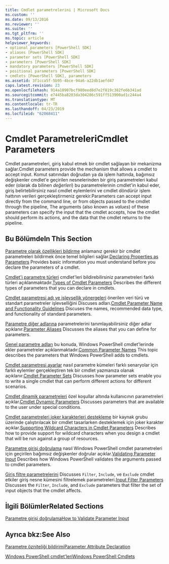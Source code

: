 ```yaml
---
title: Cmdlet parametrelerini | Microsoft Docs
ms.custom: ''
ms.date: 09/13/2016
ms.reviewer: ''
ms.suite: ''
ms.tgt_pltfrm: ''
ms.topic: article
helpviewer_keywords:
- optional parameters [PowerShell SDK]
- aliases [PowerShell SDK]
- parameter sets [PowerShell SDK]
- parameters [PowerShell SDK]
- mandatory parameters [PowerShell SDK]
- positional parameters [PowerShell SDK]
- cmdlets [PowerShell SDK], parameters
ms.assetid: 3f1cca5f-5b95-4bce-94a6-a22db1aefd47
caps.latest.revision: 23
ms.openlocfilehash: 914a10907bcf980eed8d7e2f819c382fe6b341ad
ms.sourcegitcommit: e7445ba8203da304286c591ff513900ad1c244a4
ms.translationtype: MT
ms.contentlocale: tr-TR
ms.lasthandoff: 04/23/2019
ms.locfileid: "62068411"
---
```

# <a name="cmdlet-parameters"></a><span data-ttu-id="b3381-102">Cmdlet Parametreleri</span><span class="sxs-lookup"><span data-stu-id="b3381-102">Cmdlet Parameters</span></span>

<span data-ttu-id="b3381-103">Cmdlet parametreleri, giriş kabul etmek bir cmdlet sağlayan bir mekanizma sağlar.</span><span class="sxs-lookup"><span data-stu-id="b3381-103">Cmdlet parameters provide the mechanism that allows a cmdlet to accept input.</span></span> <span data-ttu-id="b3381-104">Komut satırından doğrudan ya da işlem hattında, bağımsız değişkenler cmdlet'e geçirilen nesnelerinden bir giriş parametreleri kabul eder (olarak da bilinen *değerleri*) bu parametrelerinin cmdlet'in kabul eder, giriş belirtebilirsiniz nasıl cmdlet eylemlerini ve cmdlet döndürür işlem hattının verileri gerçekleştirmeniz gerekir.</span><span class="sxs-lookup"><span data-stu-id="b3381-104">Parameters can accept input directly from the command line, or from objects passed to the cmdlet through the pipeline, The arguments (also known as *values*) of these parameters can specify the input that the cmdlet accepts, how the cmdlet should perform its actions, and the data that the cmdlet returns to the pipeline.</span></span>

## <a name="in-this-section"></a><span data-ttu-id="b3381-105">Bu Bölümde</span><span class="sxs-lookup"><span data-stu-id="b3381-105">In This Section</span></span>

<span data-ttu-id="b3381-106">[Parametre olarak özellikleri bildirme](./declaring-properties-as-parameters.md) anlamanız gerekir bir cmdlet parametreleri bildirmek önce temel bilgileri sağlar.</span><span class="sxs-lookup"><span data-stu-id="b3381-106">[Declaring Properties as Parameters](./declaring-properties-as-parameters.md) Provides basic information you must understand before you declare the parameters of a cmdlet.</span></span>

<span data-ttu-id="b3381-107">[Cmdlet'i parametre türleri](./types-of-cmdlet-parameters.md) cmdlet'leri bildirebilirsiniz parametreleri farklı türleri açıklanmaktadır.</span><span class="sxs-lookup"><span data-stu-id="b3381-107">[Types of Cmdlet Parameters](./types-of-cmdlet-parameters.md) Describes the different types of parameters that you can declare in cmdlets.</span></span>

<span data-ttu-id="b3381-108">[Cmdlet parametresi adı ve işlevsellik yönergeleri](./standard-cmdlet-parameter-names-and-types.md) önerilen veri türü ve standart parametreler işlevselliğini Discuses adları.</span><span class="sxs-lookup"><span data-stu-id="b3381-108">[Cmdlet Parameter Name and Functionality Guidelines](./standard-cmdlet-parameter-names-and-types.md) Discuses the names, recommended data type, and functionality of standard parameters.</span></span>

<span data-ttu-id="b3381-109">[Parametre diğer adlarına](./parameter-aliases.md) parametrelerini tanımlayabilirsiniz diğer adlar açıklanır.</span><span class="sxs-lookup"><span data-stu-id="b3381-109">[Parameter Aliases](./parameter-aliases.md) Discusses the aliases that you can define for parameters.</span></span>

<span data-ttu-id="b3381-110">[Genel parametre adları](./common-parameter-names.md) bu konuda, Windows PowerShell cmdlet'lerinde ekler parametreler açıklanmaktadır.</span><span class="sxs-lookup"><span data-stu-id="b3381-110">[Common Parameter Names](./common-parameter-names.md) This topic describes the parameters that Windows PowerShell adds to cmdlets.</span></span>

<span data-ttu-id="b3381-111">[Cmdlet parametresi ayarlar](./cmdlet-parameter-sets.md) nasıl parametre kümeleri farklı senaryolar için farklı eylemler gerçekleştiren tek bir cmdlet yazmanıza olanak açıklanır.</span><span class="sxs-lookup"><span data-stu-id="b3381-111">[Cmdlet Parameter Sets](./cmdlet-parameter-sets.md) Discusses how parameter sets enable you to write a single cmdlet that can perform different actions for different scenarios.</span></span>

<span data-ttu-id="b3381-112">[Cmdlet dinamik parametreleri](./cmdlet-dynamic-parameters.md) özel koşullar altında kullanıcının parametreleri açıklar.</span><span class="sxs-lookup"><span data-stu-id="b3381-112">[Cmdlet Dynamic Parameters](./cmdlet-dynamic-parameters.md) Discusses parameters that are available to the user under special conditions.</span></span>

<span data-ttu-id="b3381-113">[Cmdlet parametreleri joker karakterleri destekleme](./supporting-wildcard-characters-in-cmdlet-parameters.md) bir kaynak grubu üzerinde çalıştırılacak bir cmdlet tasarlarken desteklemek için joker karakter açıklar.</span><span class="sxs-lookup"><span data-stu-id="b3381-113">[Supporting Wildcard Characters in Cmdlet Parameters](./supporting-wildcard-characters-in-cmdlet-parameters.md) Describes how to provide support for wildcard characters when you design a cmdlet that will be run against a group of resources.</span></span>

<span data-ttu-id="b3381-114">[Parametre girişi doğrulama](./validating-parameter-input.md) nasıl Windows PowerShell cmdlet parametreleri için geçirilen bağımsız değişkenler doğrular açıklar.</span><span class="sxs-lookup"><span data-stu-id="b3381-114">[Validating Parameter Input](./validating-parameter-input.md) Describes how Windows PowerShell validates the arguments passed to cmdlet parameters.</span></span>

<span data-ttu-id="b3381-115">[Giriş filtre parametrelerini](./input-filter-parameters.md) Discusses `Filter`, `Include`, ve `Exclude` cmdlet etkiler giriş nesne kümesini filtrelemek parametreleri.</span><span class="sxs-lookup"><span data-stu-id="b3381-115">[Input Filter Parameters](./input-filter-parameters.md) Discusses the `Filter`, `Include`, and `Exclude` parameters that filter the set of input objects that the cmdlet affects.</span></span>

## <a name="related-sections"></a><span data-ttu-id="b3381-116">İlgili Bölümler</span><span class="sxs-lookup"><span data-stu-id="b3381-116">Related Sections</span></span>

[<span data-ttu-id="b3381-117">Parametre girişi doğrulama</span><span class="sxs-lookup"><span data-stu-id="b3381-117">How to Validate Parameter Input</span></span>](./how-to-validate-parameter-input.md)

## <a name="see-also"></a><span data-ttu-id="b3381-118">Ayrıca bkz:</span><span class="sxs-lookup"><span data-stu-id="b3381-118">See Also</span></span>

[<span data-ttu-id="b3381-119">Parametre özniteliği bildirimi</span><span class="sxs-lookup"><span data-stu-id="b3381-119">Parameter Attribute Declaration</span></span>](./parameter-attribute-declaration.md)

[<span data-ttu-id="b3381-120">Windows PowerShell cmdlet'leri</span><span class="sxs-lookup"><span data-stu-id="b3381-120">Windows PowerShell Cmdlets</span></span>](./cmdlet-overview.md)
